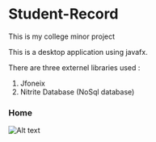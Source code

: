 # Student-Record
This is my college minor project

This is a desktop application using javafx.

There are three externel libraries used :
1. Jfoneix
2. Nitrite Database (NoSql database)

### Home
![Alt text](https://i.imgur.com/xFYCI5I.gif "Home")
